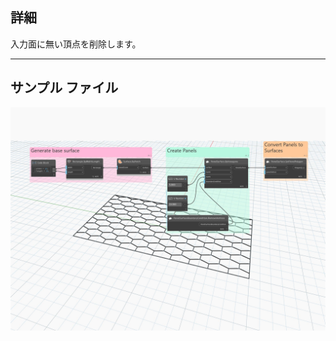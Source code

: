 ## 詳細
入力面に無い頂点を削除します。
___
## サンプル ファイル

![PanelSurfaceBoundaryCondition.RemoveVertices](./Autodesk.DesignScript.Geometry.PanelSurfaceBoundaryCondition.RemoveVertices_img.jpg)
